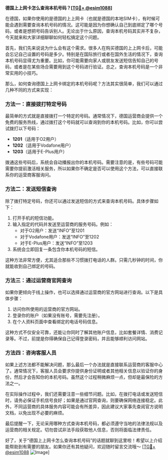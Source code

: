 **德国上上网卡怎么查询本机号码？[[TG💪+ @esim1088](https://t.me/s/esim1088)]**

在德国，如果你使用的是德国的上上网卡（也就是德国的本地SIM卡），有时候可能会遇到需要查询本机号码的情况。这可能是因为你想确认自己到底绑定了哪个号码，或者是想把号码告诉别人。无论出于什么原因，查询本机号码其实并不复杂，今天就来和大家详细聊聊如何轻松搞定这个问题。

首先，我们先来说说为什么会有这个需求。很多人在购买德国的上上网卡后，可能会忘记自己设置的号码是多少。特别是在国际旅行或者在国外生活的情况下，查询本机号码显得尤为重要。比如，你可能需要向家人或朋友发送短信告知自己的号码，或者是在某些场合需要用到这个号码进行验证。总之，查询本机号码是一个非常实用的小技巧。

那么，如何查询德国上上网卡绑定的本机号码呢？方法其实很简单，我们可以通过几种不同的方式来实现：

### 方法一：直接拨打特定号码

最简单的方式就是直接拨打一个特定的号码。通常情况下，德国运营商会提供一个免费的服务热线，通过拨打这个号码就可以查询到你的本机号码。比如，你可以尝试拨打以下号码：

- **1201**（适用于O2用户）
- **1202**（适用于Vodafone用户）
- **1203**（适用于E-Plus用户）

拨通这些号码后，系统会自动播报出你的本机号码。需要注意的是，有些号码可能需要你提前激活相关服务，所以如果你不确定是否可以使用这个方法，可以直接联系你的运营商客服询问。

### 方法二：发送短信查询

除了拨打特定号码，你还可以通过发送短信的方式来查询本机号码。具体步骤如下：

1. 打开手机的短信功能。
2. 输入指定的代码并发送至运营商的服务号码。例如：
   - 对于O2用户：发送“INFO”至1201
   - 对于Vodafone用户：发送“INFO”至1202
   - 对于E-Plus用户：发送“INFO”至1203
3. 系统会立即回复一条包含你本机号码的短信。

这种方法非常方便，尤其适合那些不习惯拨打电话的人群。只需几秒钟的时间，你就能收到自己绑定的号码。

### 方法三：通过运营商官网查询

如果你更倾向于线上操作，也可以选择通过运营商的官方网站进行查询。以下是具体步骤：

1. 访问你所使用的运营商的官方网站。
2. 登录你的账户（如果没有账号，需要先注册）。
3. 在个人资料页面中查看绑定的电话号码信息。

这种方式不仅安全可靠，还能让你同时了解其他账户信息，比如套餐详情、消费记录等。不过，前提是你得确保自己记得登录密码，并且能够顺利访问网站。

### 方法四：咨询客服人员

如果上述方法都不能解决问题，那么最后一个办法就是直接联系运营商的客服中心了。通常情况下，客服人员会要求你提供身份证明或者其他相关信息以验证你的身份，然后才会告知你的本机号码。虽然这个过程稍微麻烦一点，但却是最保险的方法之一。

在实际操作过程中，我们还需要注意一些细节问题。比如，在拨打电话或发送短信时，请务必保证手机信号良好；如果是通过官网查询，则要确保网络连接稳定。此外，不同运营商的具体服务内容可能会有所差异，因此建议大家事先查阅官方说明文档，以免出现不必要的麻烦。

最后提醒一下，无论采用哪种方式查询本机号码，都必须遵守当地的法律法规以及运营商的相关规定。切勿尝试非法手段获取他人信息，否则将面临法律责任。

好了，关于“德国上上网卡怎么查询本机号码”的话题就聊到这里啦！希望以上介绍能帮助到有需要的朋友。如果你还有其他疑问，欢迎随时留言交流哦～ [[TG💪+ @esim1088](https://t.me/s/esim1088) ![Image](https://i.postimg.cc/4NQfJmqS/Snipaste-2025-05-13-00-14-12.png)]